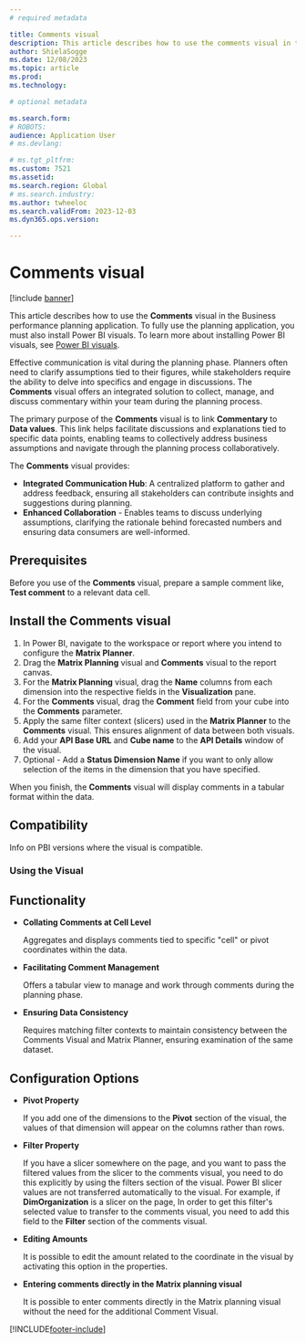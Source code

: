 ```yaml
---
# required metadata

title: Comments visual
description: This article describes how to use the comments visual in the Business performance planning application.
author: ShielaSogge
ms.date: 12/08/2023
ms.topic: article
ms.prod: 
ms.technology: 

# optional metadata

ms.search.form: 
# ROBOTS: 
audience: Application User
# ms.devlang: 

# ms.tgt_pltfrm: 
ms.custom: 7521
ms.assetid: 
ms.search.region: Global
# ms.search.industry: 
ms.author: twheeloc
ms.search.validFrom: 2023-12-03
ms.dyn365.ops.version: 

---
```

# Comments visual

[!include [banner](../includes/banner.md)]

This article describes how to use the **Comments** visual in the Business performance planning application. To fully use the planning application, you must also install Power BI visuals. To learn more about installing Power BI visuals, see [Power BI visuals](/power-bi/developer/visuals).

Effective communication is vital during the planning phase. Planners often need to clarify assumptions tied to their figures, while stakeholders require the ability to delve into specifics and engage in discussions. The **Comments** visual offers an integrated solution to collect, manage, and discuss commentary within your team during the planning process.

The primary purpose of the **Comments** visual is to link **Commentary** to **Data values**. This link helps facilitate discussions and explanations tied to specific data points, enabling teams to collectively address business assumptions and navigate through the planning process collaboratively.

The **Comments** visual provides:

- **Integrated Communication Hub**: A centralized platform to gather and address feedback, ensuring all stakeholders can contribute insights and suggestions during planning.
- **Enhanced Collaboration** - Enables teams to discuss underlying assumptions, clarifying the rationale behind forecasted numbers and ensuring data consumers are well-informed.

## Prerequisites

Before you use of the **Comments** visual, prepare a sample comment like, **Test comment** to a relevant data cell.

## Install the Comments visual

1.  In Power BI, navigate to the workspace or report where you intend to configure the **Matrix Planner**.
2.  Drag the **Matrix Planning** visual and **Comments** visual to the report canvas.
3.  For the **Matrix Planning** visual, drag the **Name** columns from each dimension into the respective fields in the **Visualization** pane.
4.  For the **Comments** visual, drag the **Comment** field from your cube into the **Comments** parameter.
5.  Apply the same filter context (slicers) used in the **Matrix Planner** to the **Comments** visual. This ensures alignment of data between both visuals.
6.  Add your **API Base URL** and **Cube name** to the **API Details** window of the visual.
7.  Optional - Add a **Status Dimension Name** if you want to only allow selection of the items in the dimension that you have specified.

When you finish, the **Comments** visual will display comments in a tabular format within the data.

## Compatibility

Info on PBI versions where the visual is compatible.

### Using the Visual

## Functionality

-   **Collating Comments at Cell Level**

    Aggregates and displays comments tied to specific "cell" or pivot coordinates within the data.

-   **Facilitating Comment Management**

    Offers a tabular view to manage and work through comments during the planning phase.

-   **Ensuring Data Consistency**

    Requires matching filter contexts to maintain consistency between the Comments Visual and Matrix Planner, ensuring examination of the same dataset.

## Configuration Options

-   **Pivot Property**

    If you add one of the dimensions to the **Pivot** section of the visual, the values of that dimension will appear on the columns rather than rows.

-   **Filter Property**

    If you have a slicer somewhere on the page, and you want to pass the filtered values from the slicer to the comments visual, you need to do this explicitly by using the filters section of the visual. Power BI slicer values are not transferred automatically to the visual. For example, if **DimOrganization** is a slicer on the page, In order to get this filter's selected value to transfer to the comments visual, you need to add this field to the **Filter** section of the comments visual.

-   **Editing Amounts**

    It is possible to edit the amount related to the coordinate in the visual by activating this option in the properties.

-   **Entering comments directly in the Matrix planning visual**

    It is possible to enter comments directly in the Matrix planning visual without the need for the additional Comment Visual.



[!INCLUDE[footer-include](../../includes/footer-banner.md)]
